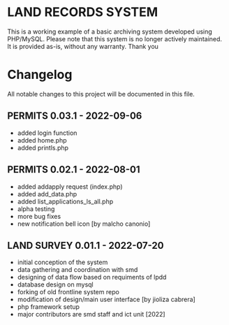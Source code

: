 # LAND RECORDS SYSTEM
This is a working example of a basic archiving system developed using PHP/MySQL. Please note that this system is no longer actively maintained. It is provided as-is, without any warranty. Thank you

# Changelog
All notable changes to this project will be documented in this file.

## PERMITS 0.03.1 - 2022-09-06
- added login function
- added home.php
- added printls.php

## PERMITS 0.02.1 - 2022-08-01
- added addapply request (index.php)
- added add_data.php
- added list_applications_ls_all.php
- alpha testing
- more bug fixes
- new notification bell icon [by malcho canonio]

## LAND SURVEY 0.01.1 - 2022-07-20
- initial conception of the system
- data gathering and coordination with smd
- designing of data flow based on requiments of lpdd
- database design on mysql
- forking of old frontline system repo
- modification of design/main user interface [by jioliza cabrera]
- php framework setup
- major contributors are smd staff and ict unit [2022]
